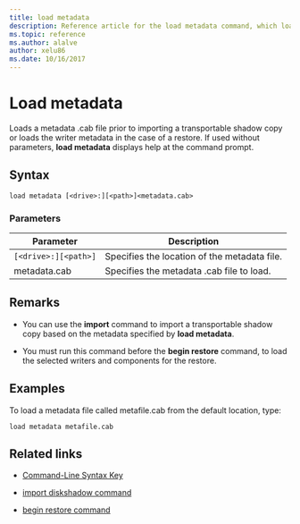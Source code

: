 ```yaml
---
title: load metadata
description: Reference article for the load metadata command, which loads a metadata .cab file prior to importing a transportable shadow copy or loads the writer metadata in the case of a restore.
ms.topic: reference
ms.author: alalve
author: xelu86
ms.date: 10/16/2017
---
```



# Load metadata

Loads a metadata .cab file prior to importing a transportable shadow copy or loads the writer metadata in the case of a restore. If used without parameters, **load metadata** displays help at the command prompt.

## Syntax

```
load metadata [<drive>:][<path>]<metadata.cab>
```

### Parameters

| Parameter | Description |
| --------- | ----------- |
| `[<drive>:][<path>]` | Specifies the location of the metadata file. |
| metadata.cab | Specifies the metadata .cab file to load. |

## Remarks

- You can use the **import** command to import a transportable shadow copy based on the metadata specified by **load metadata**.

- You must run this command before the **begin restore** command, to load the selected writers and components for the restore.

## Examples

To load a metadata file called metafile.cab from the default location, type:

```
load metadata metafile.cab
```

## Related links

- [Command-Line Syntax Key](command-line-syntax-key.md)

- [import diskshadow command](import.md)

- [begin restore command](begin-restore.md)
